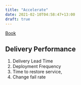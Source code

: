 ```yaml
---
title: "Accelerate"
date: 2021-02-10T04:58:47+13:00
draft: true
---
```


[Book](https://www.amazon.com/Accelerate-Software-Performing-Technology-Organizations/dp/1942788339)

## Delivery Performance
1. Delivery Lead Time
2. Deployment Frequency
3. Time to restore service,
4. Change fail rate
